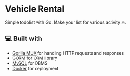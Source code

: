 # Vehicle Rental

Simple todolist with Go. Make your list for various activity 🔥.

## 💻 Built with

- [Gorilla MUX](https://github.com/gorilla/mux) for handling HTTP requests and responses
- [GORM](https://github.com/go-gorm/gorm) for ORM library
- [MySQL](https://github.com/postgres/postgres) for DBMS
- [Docker](https://github.com/docker) for deployment
